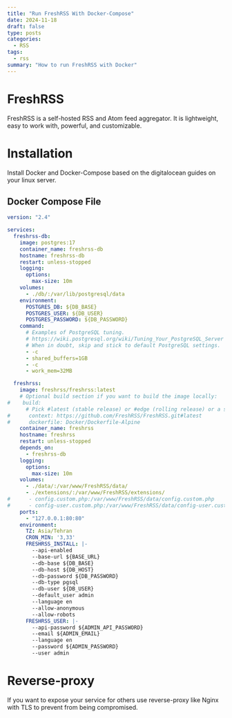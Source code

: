 ```yaml
---
title: "Run FreshRSS With Docker-Compose"
date: 2024-11-18
draft: false
type: posts
categories:
  - RSS
tags:
  - rss
summary: "How to run FreshRSS with Docker"
---
```


# FreshRSS
FreshRSS is a self-hosted RSS and Atom feed aggregator.
It is lightweight, easy to work with, powerful, and customizable.

# Installation
Install Docker and Docker-Compose based on the digitalocean guides on your linux server.

## Docker Compose File

```yaml
version: "2.4"

services:
  freshrss-db:
    image: postgres:17
    container_name: freshrss-db
    hostname: freshrss-db
    restart: unless-stopped
    logging:
      options:
        max-size: 10m
    volumes:
      - ./db/:/var/lib/postgresql/data
    environment:
      POSTGRES_DB: ${DB_BASE}
      POSTGRES_USER: ${DB_USER}
      POSTGRES_PASSWORD: ${DB_PASSWORD}
    command:
      # Examples of PostgreSQL tuning.
      # https://wiki.postgresql.org/wiki/Tuning_Your_PostgreSQL_Server
      # When in doubt, skip and stick to default PostgreSQL settings.
      - -c
      - shared_buffers=1GB
      - -c
      - work_mem=32MB

  freshrss:
    image: freshrss/freshrss:latest
    # Optional build section if you want to build the image locally:
#    build:
      # Pick #latest (stable release) or #edge (rolling release) or a specific release like #1.21.0
#      context: https://github.com/FreshRSS/FreshRSS.git#latest
#      dockerfile: Docker/Dockerfile-Alpine
    container_name: freshrss
    hostname: freshrss
    restart: unless-stopped
    depends_on:
      - freshrss-db
    logging:
      options:
        max-size: 10m
    volumes:
      - ./data/:/var/www/FreshRSS/data/
      - ./extensions/:/var/www/FreshRSS/extensions/
#      - config.custom.php:/var/www/FreshRSS/data/config.custom.php
#      - config-user.custom.php:/var/www/FreshRSS/data/config-user.custom.php
    ports:
      - "127.0.0.1:80:80"
    environment:
      TZ: Asia/Tehran
      CRON_MIN: '3,33'
      FRESHRSS_INSTALL: |-
        --api-enabled
        --base-url ${BASE_URL}
        --db-base ${DB_BASE}
        --db-host ${DB_HOST}
        --db-password ${DB_PASSWORD}
        --db-type pgsql
        --db-user ${DB_USER}
        --default_user admin
        --language en
        --allow-anonymous
        --allow-robots
      FRESHRSS_USER: |-
        --api-password ${ADMIN_API_PASSWORD}
        --email ${ADMIN_EMAIL}
        --language en
        --password ${ADMIN_PASSWORD}
        --user admin
```

# Reverse-proxy
If you want to expose your service for others use reverse-proxy like Nginx with TLS to prevent from being compromised.
